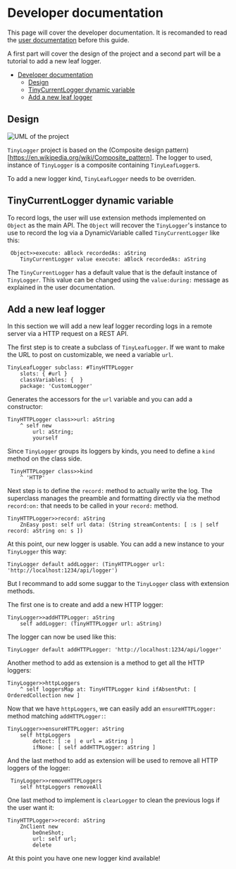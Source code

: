 # Developer documentation

This page will cover the developer documentation. It is recomanded to read the [user documentation](UserGuide.md) before this guide.

A first part will cover the design of the project and a second part will be a tutorial to add a new leaf logger.

- [Developer documentation](#developer-documentation)
  * [Design](#design)
  * [TinyCurrentLogger dynamic variable](#tinycurrentlogger-dynamic-variable)
  * [Add a new leaf logger](#add-a-new-leaf-logger)

## Design

![UML of the project](uml.png?raw=true "UML of the project")

`TinyLogger` project is based on the (Composite design pattern)[https://en.wikipedia.org/wiki/Composite_pattern]. The logger to used, instance of `TinyLogger` is a composite containing `TinyLeafLogger`s. 

To add a new logger kind, `TinyLeafLogger` needs to be overriden.

## TinyCurrentLogger dynamic variable

To record logs, the user will use extension methods implemented on `Object` as the main API. The `Object` will recover the `TinyLogger`'s instance to use to record the log via a DynamicVariable called `TinyCurrentLogger` like this:

```Smalltalk
 Object>>execute: aBlock recordedAs: aString
	TinyCurrentLogger value execute: aBlock recordedAs: aString
```

The `TinyCurrentLogger` has a default value that is the default instance of `TinyLogger`. This value can be changed using the `value:during:` message as explained in the user documentation.

## Add a new leaf logger

In this section we will add a new leaf logger recording logs in a remote server via a HTTP request on a REST API.

The first step is to create a subclass of `TinyLeafLogger`. If we want to make the URL to post on customizable, we need a variable `url`.

```Smalltalk
TinyLeafLogger subclass: #TinyHTTPLogger
	slots: { #url }
	classVariables: {  }
	package: 'CustomLogger'
```

Generates the accessors for the `url` variable and you can add a constructor:

```Smalltalk
TinyHTTPLogger class>>url: aString
	^ self new
		url: aString;
		yourself
```

Since `TinyLogger` groups its loggers by kinds, you need to define a `kind` method on the class side.

```Smalltalk
 TinyHTTPLogger class>>kind
	^ 'HTTP'
```

Next step is to define the `record:` method to actually write the log. The superclass manages the preamble and formatting directly via the method `record:on:` that needs to be called in your `record:` method. 

```Smalltalk
TinyHTTPLogger>>record: aString
	ZnEasy post: self url data: (String streamContents: [ :s | self record: aString on: s ])
```

At this point, our new logger is usable. You can add a new instance to your `TinyLogger` this way:

```Smalltalk
TinyLogger default addLogger: (TinyHTTPLogger url: 'http://localhost:1234/api/logger')
```

But I recommand to add some suggar to the `TinyLogger` class with extension methods.

The first one is to create and add a new HTTP logger:

```Smalltalk
TinyLogger>>addHTTPLogger: aString
	self addLogger: (TinyHTTPLogger url: aString)
```

The logger can now be used like this:

```Smalltalk
TinyLogger default addHTTPLogger: 'http://localhost:1234/api/logger'
```

Another method to add as extension is a method to get all the HTTP loggers:

```Smalltalk
TinyLogger>>httpLoggers
	^ self loggersMap at: TinyHTTPLogger kind ifAbsentPut: [ OrderedCollection new ]
```

Now that we have `httpLoggers`, we can easily add an `ensureHTTPLogger:` method matching `addHTTPLogger:`:

```Smalltalk
TinyLogger>>ensureHTTPLogger: aString
	self httpLoggers
		detect: [ :e | e url = aString ]
		ifNone: [ self addHTTPLogger: aString ]
```

And the last method to add as extension will be used to remove all HTTP loggers of the logger:

```Smalltalk
 TinyLogger>>removeHTTPLoggers
	self httpLoggers removeAll
```

One last method to implement is `clearLogger` to clean the previous logs if the user want it:

```Smalltalk
TinyHTTPLogger>>record: aString
	ZnClient new
		beOneShot;
		url: self url;
		delete
```

At this point you have one new logger kind available!
